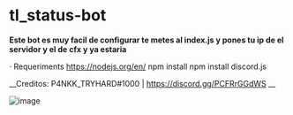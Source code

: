 # tl_status-bot

**Este bot es muy facil de configurar te metes al index.js y pones tu ip de el servidor y el de cfx y ya estaria**

· Requeriments
https://nodejs.org/en/
npm install 
npm install discord.js

__Creditos: P4NKK_TRYHARD#1000 | https://discord.gg/PCFRrGGdWS __

![image](https://user-images.githubusercontent.com/95184986/153727968-c8474a79-929c-42ad-a354-b9d670415caf.png)
